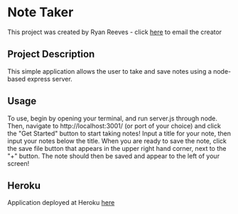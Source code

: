 # Note Taker
This project was created by Ryan Reeves - click [here](mailto:ryan_reeves@live.com) to email the creator


## Project Description
This simple application allows the user to take and save notes using a node-based express server.

## Usage
To use, begin by opening your terminal, and run server.js through node. Then, navigate to http://localhost:3001/ (or port of your choice) and click the "Get Started" button to start taking notes!
Input a title for your note, then input your notes below the title. When you are ready to save the note, click the save file button that appears in the upper right hand corner, next to the "+" button. The note should then be saved and appear to the left of your screen!

## Heroku
Application deployed at Heroku [here](https://pure-retreat-86582.herokuapp.com/)